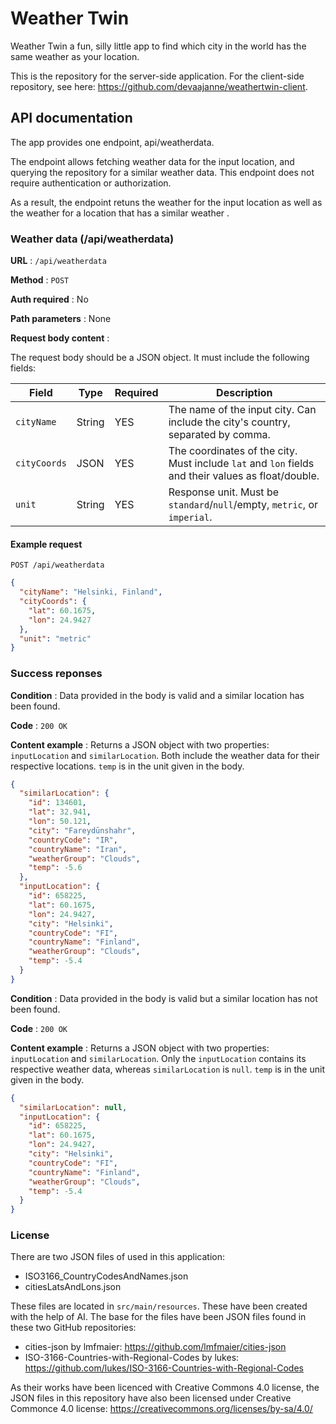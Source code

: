 # Weather Twin

Weather Twin a fun, silly little app to find which city in the world has the same weather as your location.

This is the repository for the server-side application. For the client-side repository, see here: https://github.com/devaajanne/weathertwin-client.

## API documentation

The app provides one endpoint, api/weatherdata.

The endpoint allows fetching weather data for the input location, and querying the repository for a similar weather data. This endpoint does not require authentication or authorization.

As a result, the endpoint retuns the weather for the input location as well as the weather for a location that has a similar weather .

### Weather data (/api/weatherdata)

**URL** : `/api/weatherdata`

**Method** : `POST`

**Auth required** : No

**Path parameters** : None

**Request body content** :

The request body should be a JSON object. It must include the following fields:

| Field        | Type   | Required | Description                                                                                        |
| ------------ | ------ | -------- | -------------------------------------------------------------------------------------------------- |
| `cityName`   | String | YES      | The name of the input city. Can include the city's country, separated by comma.                    |
| `cityCoords` | JSON   | YES      | The coordinates of the city. Must include `lat` and `lon` fields and their values as float/double. |
| `unit`       | String | YES      | Response unit. Must be `standard`/`null`/empty, `metric`, or `imperial`.                           |

#### Example request

`POST /api/weatherdata`

```json
{
  "cityName": "Helsinki, Finland",
  "cityCoords": {
    "lat": 60.1675,
    "lon": 24.9427
  },
  "unit": "metric"
}
```

### Success reponses

**Condition** : Data provided in the body is valid and a similar location has been found.

**Code** : `200 OK`

**Content example** : Returns a JSON object with two properties: `inputLocation` and `similarLocation`. Both include the weather data for their respective locations. `temp` is in the unit given in the body.

```json
{
  "similarLocation": {
    "id": 134601,
    "lat": 32.941,
    "lon": 50.121,
    "city": "Fareydūnshahr",
    "countryCode": "IR",
    "countryName": "Iran",
    "weatherGroup": "Clouds",
    "temp": -5.6
  },
  "inputLocation": {
    "id": 658225,
    "lat": 60.1675,
    "lon": 24.9427,
    "city": "Helsinki",
    "countryCode": "FI",
    "countryName": "Finland",
    "weatherGroup": "Clouds",
    "temp": -5.4
  }
}
```
**Condition** : Data provided in the body is valid but a similar location has not been found.

**Code** : `200 OK`

**Content example** : Returns a JSON object with two properties: `inputLocation` and `similarLocation`. Only the `inputLocation` contains its respective weather data, whereas `similarLocation` is `null`. `temp` is in the unit given in the body.

```json
{
  "similarLocation": null,
  "inputLocation": {
    "id": 658225,
    "lat": 60.1675,
    "lon": 24.9427,
    "city": "Helsinki",
    "countryCode": "FI",
    "countryName": "Finland",
    "weatherGroup": "Clouds",
    "temp": -5.4
  }
}
```

### License

There are two JSON files of used in this application:

- ISO3166_CountryCodesAndNames.json
- citiesLatsAndLons.json

These files are located in `src/main/resources`. These have been created with the help of AI. The base for the files have been JSON files found in these two GitHub repositories:

- cities-json by lmfmaier: https://github.com/lmfmaier/cities-json
- ISO-3166-Countries-with-Regional-Codes by lukes: https://github.com/lukes/ISO-3166-Countries-with-Regional-Codes

As their works have been licenced with Creative Commons 4.0 license, the JSON files in this repository have also been licensed under Creative Commonce 4.0 license: https://creativecommons.org/licenses/by-sa/4.0/

